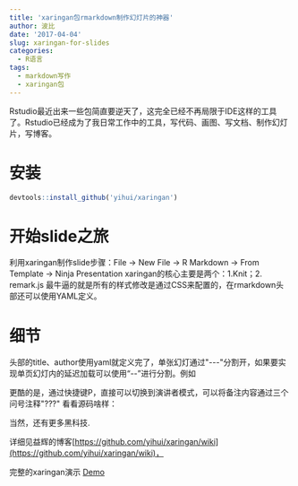 ```yaml
---
title: 'xaringan包rmarkdown制作幻灯片的神器'
author: 波比
date: '2017-04-04'
slug: xaringan-for-slides
categories:
  - R语言
tags: 
  - markdown写作
  - xaringan包
---
```


Rstudio最近出来一些包简直要逆天了，这完全已经不再局限于IDE这样的工具了。Rstudio已经成为了我日常工作中的工具，写代码、画图、写文档、制作幻灯片，写博客。

# 安装

```R
devtools::install_github('yihui/xaringan')
```

开始slide之旅
=========

利用xaringan制作slide步骤：File -> New File -> R Markdown -> From Template -> Ninja Presentation xaringan的核心主要是两个：1.Knit；2. remark.js 最牛逼的就是所有的样式修改是通过CSS来配置的，在rmarkdown头部还可以使用YAML定义。

细节
==

头部的title、author使用yaml就定义完了，单张幻灯通过"---"分割开，如果要实现单页幻灯内的延迟加载可以使用“--”进行分割。例如  

更酷的是，通过快捷键P，直接可以切换到演讲者模式，可以将备注内容通过三个问号注释"???" 看看源码啥样：

当然，还有更多黑科技.

详细见益辉的博客[https://github.com/yihui/xaringan/wiki](https://github.com/yihui/xaringan/wiki)，

完整的xaringan演示 [Demo](https://slides.yihui.name/xaringan/#1)